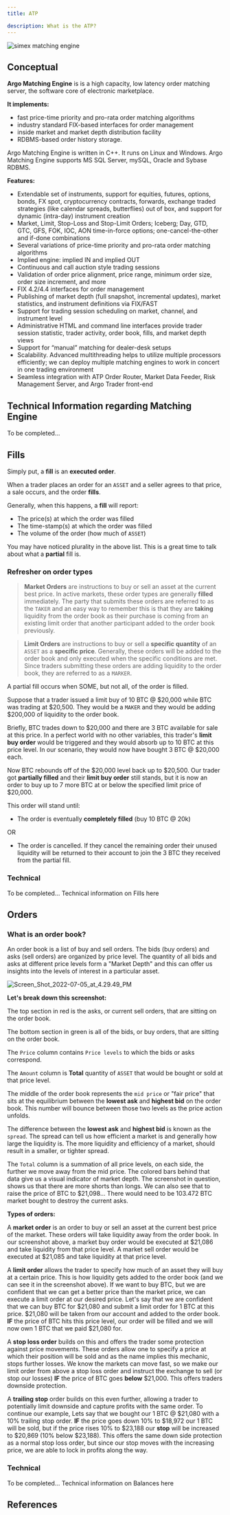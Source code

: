 ```yaml
---
title: ATP

description: What is the ATP?
---
```


![simex matching engine](/simex.png)

## Conceptual
**Argo Matching Engine** is is a high capacity, low latency order matching server, the software core of electronic marketplace. 

**It implements:**
- fast price-time priority and pro-rata order matching algorithms
- industry standard FIX-based interfaces for order management
- inside market and market depth distribution facility
- RDBMS-based order history storage. 

Argo Matching Engine is written in C++. 
It runs on Linux and Windows. 
Argo Matching Engine supports MS SQL Server, mySQL, Oracle and Sybase RDBMS.

**Features:**

- Extendable set of instruments, support for equities, futures, options, bonds, FX spot, cryptocurrency contracts, forwards, exchange traded strategies (like calendar spreads, butterflies) out of box, and support for dynamic (intra-day) instrument creation
- Market, Limit, Stop-Loss and Stop-Limit Orders; Iceberg; Day, GTD, GTC, GFS, FOK, IOC, AON time-in-force options; one-cancel-the-other and if-done combinations
- Several variations of price-time priority and  pro-rata order matching algorithms
- Implied engine: implied IN and implied OUT
- Continuous and call auction style trading sessions
- Validation of order price alignment, price range, minimum order size, order size increment, and more
- FIX 4.2/4.4 interfaces for order management
- Publishing of market depth (full snapshot, incremental updates), market statistics, and instrument definitions via FIX/FAST
- Support for trading session scheduling on market, channel, and instrument level
- Administrative HTML and command line interfaces provide trader session statistic, trader activity, order book, fills, and market depth views
- Support for “manual” matching for dealer-desk setups
- Scalability. Advanced multithreading helps to utilize multiple processors efficiently; we can deploy multiple matching engines to work in concert in one trading environment
- Seamless integration with ATP Order Router, Market Data Feeder, Risk Management Server, and Argo Trader front-end

## Technical Information regarding Matching Engine

To be completed...

## Fills

Simply put, a **fill** is an __executed order__. 

When a trader places an order for an `ASSET` and a seller agrees to that price, a sale occurs, and the order **fills**.

Generally, when this happens, a **fill** will report: 
- The price(s) at which the order was filled
- The time-stamp(s) at which the order was filled
- The volume of the order (how much of `ASSET`)

You may have noticed plurality in the above list. This is a great time to talk about what a __partial__ fill is. 


### Refresher on order types

> **Market Orders** are instructions to buy or sell an asset at the current best price. In active markets, these order types are generally **filled** immediately. The party that submits these orders are referred to as the `TAKER` and an easy way to remember this is that they are **taking** liquidity from the order book as their purchase is coming from an existing limit order that another participant added to the order book previously. 

> **Limit Orders** are instructions to buy or sell a **specific quantity** of an `ASSET` as a **specific price**. Generally, these orders will be added to the order book and only executed when the specific conditions are met. Since traders submitting these orders are adding liquidity to the order book, they are referred to as a `MARKER`.  


A partial fill occurs when SOME, but not all, of the order is filled. 

Suppose that a trader issued a limit buy of 10 BTC @ $20,000 while BTC was trading at $20,500. They would be a `MAKER` and they would be adding $200,000 of liquidity to the order book. 

Briefly, BTC trades down to $20,000 and there are 3 BTC available for sale at this price. In a perfect world with no other variables, this trader's **limit buy order** would be triggered and they would absorb up to 10 BTC at this price level. In our scenario, they would now have bought 3 BTC @ $20,000 each. 

Now BTC rebounds off of the $20,000 level back up to $20,500. Our trader got **partially filled** and their **limit buy order** still stands, but it is now an order to buy up to 7 more BTC at or below the specified limit price of $20,000. 

This order will stand until: 
- The order is eventually **completely filled** (buy 10 BTC @ 20k)

OR
 
- The order is cancelled. If they cancel the remaining order their unused liquidity will be returned to their account to join the 3 BTC they received from the partial fill. 

### Technical 

To be completed...
Technical information on Fills here




## Orders

### What is an order book?
An order book is a list of buy and sell orders. The bids (buy orders) and asks (sell orders) are organized by price level. The quantity of all bids and asks at different price levels form a "Market Depth" and this can offer us insights into the levels of interest in a particular asset.
  
![Screen_Shot_2022-07-05_at_4.29.49_PM](uploads/e229b64e2ccb70d88776df25e4ca2a64/Screen_Shot_2022-07-05_at_4.29.49_PM.png)

**Let's break down this screenshot:**

The top section in red is the asks, or current sell orders, that are sitting on the order book.

The bottom section in green is all of the bids, or buy orders, that are sitting on the order book.

The `Price` column contains `Price levels` to which the bids or asks correspond.

The `Amount` column is **Total** quantity of `ASSET` that would be bought or sold at that price level. 

The middle of the order book represents the `mid price` or "fair price" that sits at the equilibrium between the **lowest ask** and **highest bid** on the order book. This number will bounce between those two levels as the price action unfolds. 

The difference between the **lowest ask** and **highest bid** is known as the `spread`. The spread can tell us how efficient a market is and generally how large the liquidity is. The more liquidity and efficiency of a market, should result in a smaller, or tighter spread. 

The `Total` column is a summation of all price levels, on each side, the further we move away from the mid price. The colored bars behind that data give us a visual indicator of market depth. The screenshot in question, shows us that there are more shorts than longs. We can also see that to raise the price of BTC to $21,098... There would need to be 103.472 BTC market bought to destroy the current asks. 

**Types of orders:**

A **market order** is an order to buy or sell an asset at the current best price of the market. These orders will take liquidity away from the order book. In our screenshot above, a market buy order would be executed at $21,086 and take liquidity from that price level. A market sell order would be executed at $21,085 and take liquidity at that price level. 

A **limit order** allows the trader to specify how much of an asset they will buy at a certain price. This is how liquidity gets added to the order book (and we can see it in the screenshot above). If we want to buy BTC, but we are confident that we can get a better price than the market price, we can execute a limit order at our desired price. Let's say that we are confident that we can buy BTC for $21,080 and submit a limit order for 1 BTC at this price. $21,080 will be taken from our account and added to the order book. **IF** the price of BTC hits this price level, our order will be filled and we will now own 1 BTC that we paid $21,080 for. 

A **stop loss order** builds on this and offers the trader some protection against price movements. These orders allow one to specify a price at which their position will be sold and as the name implies this mechanic, stops further losses. We know the markets can move fast, so we make our limit order from above a stop loss order and instruct the exchange to sell (or stop our losses) **IF** the price of BTC goes __below__ $21,000. This offers traders downside protection. 

A **trailing stop** order builds on this even further, allowing a trader to potentially limit downside and capture profits with the same order. To continue our example, Lets say that we bought our 1 BTC @ $21,080 with a 10% trailing stop order. **IF** the price goes down 10% to $18,972 our 1 BTC will be sold, but if the price rises 10% to $23,188 our __stop__ will be increased to $20,869 (10% below $23,188). This offers the same down side protection as a normal stop loss order, but since our stop moves with the increasing price, we are able to lock in profits along the way. 
 

### Technical 

To be completed...
Technical information on Balances here



## References


